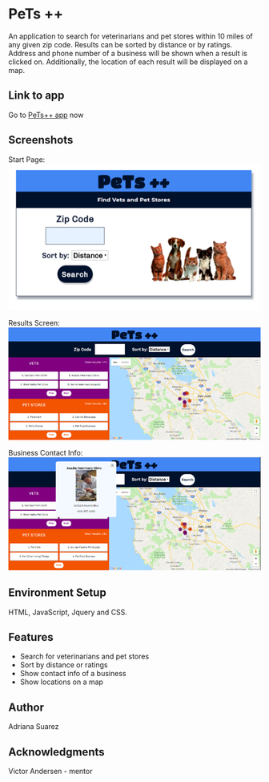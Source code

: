 # PeTs ++
An application to search for veterinarians and pet stores within 10 miles of any given zip code. 
Results can be sorted by distance or by ratings. Address and phone number of a business will be 
shown when a result is clicked on. Additionally, the location of each result will be displayed on a map.

## Link to app
Go to  [PeTs++ app](https://vetsandpetstoresapiapp--agsmq.repl.co/) now

## Screenshots
Start Page:
![start](screenshots/start_page.png)

Results Screen:
![results](screenshots/display_results.png)

Business Contact Info:
![contactInfo](screenshots/contact_info.png)

## Environment Setup
HTML, JavaScript, Jquery and CSS.

## Features
* Search for veterinarians and pet stores 
* Sort by distance or ratings
* Show contact info of a business
* Show locations on a map

## Author
Adriana Suarez 

## Acknowledgments
Victor Andersen - mentor


